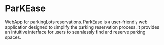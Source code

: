 # ParKEase
WebApp for parkingLots reservations. 
ParkEase is a user-friendly web application designed to simplify the parking reservation process. It provides an intuitive interface for users to seamlessly find and reserve parking spaces.
